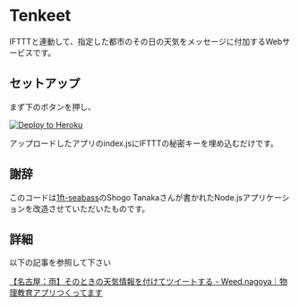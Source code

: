 # Tenkeet

IFTTTと連動して、指定した都市のその日の天気をメッセージに付加するWebサービスです。

## セットアップ

まず下のボタンを押し、

[![Deploy to Heroku](https://www.herokucdn.com/deploy/button.png)](https://heroku.com/deploy)

アップロードしたアプリのindex.jsにIFTTTの秘密キーを埋め込むだけです。

## 謝辞

このコードは[1ft-seabass](http://www.1ft-seabass.jp)のShogo Tanakaさんが書かれたNode.jsアプリケーションを改造させていただいたものです。

## 詳細

以下の記事を参照して下さい

[【名古屋：雨】そのときの天気情報を付けてツイートする - Weed.nagoya｜物理教育アプリつくってます](http://www.weed.nagoya/entry/2016/02/06/003351)